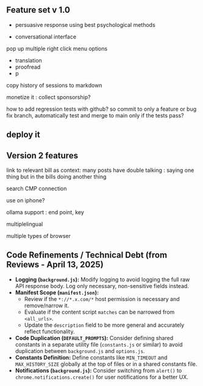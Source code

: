 ## Feature set v 1.0

* persuasive response using best psychological methods

* conversational interface

pop up multiple right click menu options
* translation
* proofread
* p

copy history of sessions to markdown

monetize it : collect sponsorship?

how to add regression tests with github? so commit to only a feature or bug fix branch, automatically test and merge to main only if the tests pass?

## deploy it


## Version 2 features

link to relevant bill as context: many posts have double talking : saying one thing but in the bills doing another thing

search CMP connection

use on iphone?

ollama support : end point, key

multiplelingual

multiple types of browser


## Code Refinements / Technical Debt (from Reviews - April 13, 2025)

*   **Logging (`background.js`):** Modify logging to avoid logging the full raw API response body. Log only necessary, non-sensitive fields instead.
*   **Manifest Scope (`manifest.json`):**
    *   Review if the `*://*.x.com/*` host permission is necessary and remove/narrow it.
    *   Evaluate if the content script `matches` can be narrowed from `<all_urls>`.
    *   Update the `description` field to be more general and accurately reflect functionality.
*   **Code Duplication (`DEFAULT_PROMPTS`):** Consider defining shared constants in a separate utility file (`constants.js` or similar) to avoid duplication between `background.js` and `options.js`.
*   **Constants Definition:** Define constants like `MIN_TIMEOUT` and `MAX_HISTORY_SIZE` globally at the top of files or in a shared constants file.
*   **Notifications (`background.js`):** Consider switching from `alert()` to `chrome.notifications.create()` for user notifications for a better UX.
